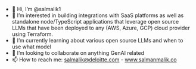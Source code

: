 - 👋 Hi, I’m @salmalik1
- 👀 I’m interested in building integrations with SaaS platforms as well as standalone node/TypeScript applications that leverage open source LLMs that have been deployed to any (AWS, Azure, GCP) cloud provider using Terraform.
- 🌱 I’m currently learning about various open source LLMs and when to use what model
- 💞️ I’m looking to collaborate on anything GenAI related
- 📫 How to reach me: salmalik@deloitte.com - www.salmanmalik.co

<!---
salmalik1/salmalik1 is a ✨ special ✨ repository because its `README.md` (this file) appears on your GitHub profile.
You can click the Preview link to take a look at your changes.
--->
